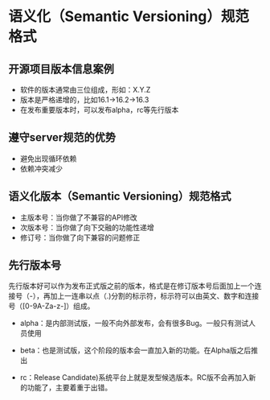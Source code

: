 # 语义化（Semantic Versioning）规范格式

## 开源项目版本信息案例

- 软件的版本通常由三位组成，形如：X.Y.Z
- 版本是严格递增的，比如16.1->16.2->16.3
- 在发布重要版本时，可以发布alpha，rc等先行版本

## 遵守server规范的优势

- 避免出现循环依赖
- 依赖冲突减少

## 语义化版本（Semantic Versioning）规范格式

- 主版本号：当你做了不兼容的API修改
- 次版本号：当你做了向下交融的功能性递增
- 修订号：当你做了向下兼容的问题修正

## 先行版本号

先行版本好可以作为发布正式版之前的版本，格式是在修订版本号后面加上一个连接号（-），再加上一连串以点（.)分割的标示符，标示符可以由英文、数字和连接号（[0-9A-Za-z-]）组成。

- alpha：是内部测试版，一般不向外部发布，会有很多Bug。一般只有测试人员使用

- beta：也是测试版，这个阶段的版本会一直加入新的功能。在Alpha版之后推出

- rc：Release Candidate)系统平台上就是发型候选版本。RC版不会再加入新的功能了，主要着重于出错。